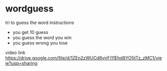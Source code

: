 # wordguess

tri to guess the word 
instructions 
 * you get 10 guess 
 * you guess the word you win
 * you guess wrong you lose 
 
 video link
 https://drive.google.com/file/d/1ZEn2zWUCd6yjrFi11Ehd8YO5tTz_zMC1/view?usp=sharing